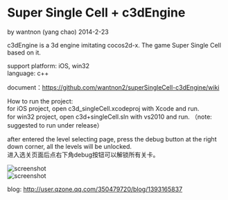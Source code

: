 Super Single Cell + c3dEngine
==========
by wantnon (yang chao) 2014-2-23  
  
c3dEngine is a 3d engine imitating cocos2d-x. The game Super Single Cell based on it.

support platform: iOS, win32  
language: c++  
    
document：https://github.com/wantnon2/superSingleCell-c3dEngine/wiki  
  
How to run the project:   
for iOS project, open c3d_singleCell.xcodeproj with Xcode and run.   
for win32 project, open c3d+singleCell.sln with vs2010 and run. （note: suggested to run under release）  
    
after entered the level selecting page, press the debug button at the right down corner, all the levels will be unlocked.   
进入选关页面后点右下角debug按钮可以解锁所有关卡。  


![screenshot](https://raw.github.com/wantnon2/superSingleCell-c3dEngine/master/screenshot/screenshot.png)  
![screenshot](https://raw.github.com/wantnon2/superSingleCell-c3dEngine/master/screenshot/screenshot_win32.png)
  
blog: http://user.qzone.qq.com/350479720/blog/1393165837  